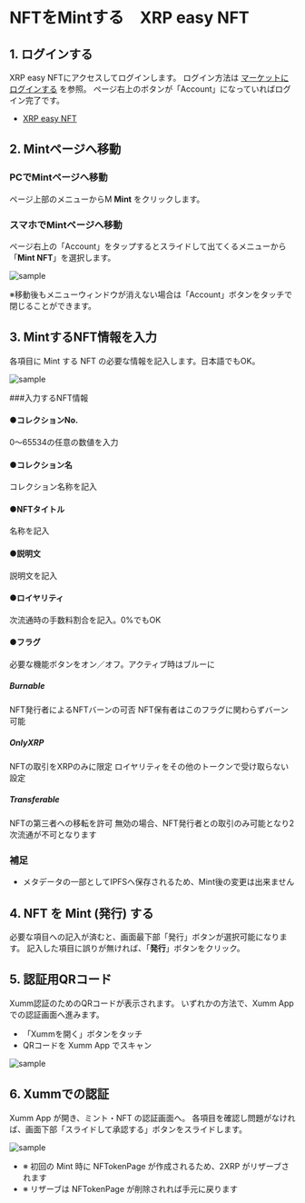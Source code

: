 # NFTをMintする　XRP easy NFT

<!----------------------------------------------->
<a id="03_01_01"></a>
## 1. ログインする
<!----------------------------------------------->

XRP easy NFTにアクセスしてログインします。
ログイン方法は [マーケットにログインする](/02_how_to_start/02_login) を参照。
ページ右上のボタンが「Account」になっていればログイン完了です。
- [XRP easy NFT](https://xrpeasynft.com/)


<!----------------------------------------------->
<a id="03_01_02"></a>
## 2. Mintページへ移動
<!----------------------------------------------->

### PCでMintページへ移動
ページ上部のメニューからM **Mint** をクリックします。

### スマホでMintページへ移動
ページ右上の「Account」をタップするとスライドして出てくるメニューから「**Mint NFT**」を選択します。

![sample](/manual_pic/03_01_pic01.png)

※移動後もメニューウィンドウが消えない場合は「Account」ボタンをタッチで閉じることができます。


<!----------------------------------------------->
<a id="03_01_03"></a>
## 3. MintするNFT情報を入力
<!----------------------------------------------->

各項目に Mint する NFT の必要な情報を記入します。日本語でもOK。

![sample](/manual_pic/03_01_pic02.png)

###入力するNFT情報

#### ●コレクションNo.
0〜65534の任意の数値を入力

#### ●コレクション名
コレクション名称を記入

#### ●NFTタイトル
名称を記入

#### ●説明文
説明文を記入

#### ●ロイヤリティ
次流通時の手数料割合を記入。0%でもOK

#### ●フラグ
必要な機能ボタンをオン／オフ。アクティブ時はブルーに

##### Burnable
NFT発行者によるNFTバーンの可否
NFT保有者はこのフラグに関わらずバーン可能

##### OnlyXRP
NFTの取引をXRPのみに限定
ロイヤリティをその他のトークンで受け取らない設定

##### Transferable
NFTの第三者への移転を許可
無効の場合、NFT発行者との取引のみ可能となり2次流通が不可となります

### 補足
- メタデータの一部としてIPFSへ保存されるため、Mint後の変更は出来ません


<!----------------------------------------------->
<a id="03_01_04"></a>
## 4. NFT を Mint (発行) する
<!----------------------------------------------->

必要な項目への記入が済むと、画面最下部「発行」ボタンが選択可能になります。
記入した項目に誤りが無ければ、「**発行**」ボタンをクリック。


<!----------------------------------------------->
<a id="03_01_05"></a>
## 5. 認証用QRコード
<!----------------------------------------------->

Xumm認証のためのQRコードが表示されます。
いずれかの方法で、Xumm App での認証画面へ進みます。

- 「Xummを開く」ボタンをタッチ
- QRコードを Xumm App でスキャン

![sample](/manual_pic/03_01_pic03.png)


<!----------------------------------------------->
<a id="03_01_06"></a>
## 6. Xummでの認証
<!----------------------------------------------->

Xumm App が開き、ミント・NFT の認証画面へ。
各項目を確認し問題がなければ、画面下部「スライドして承認する」ボタンをスライドします。

![sample](/manual_pic/03_01_pic04.png)

- ※ 初回の Mint 時に NFTokenPage が作成されるため、2XRP がリザーブされます
- ※ リザーブは NFTokenPage が削除されれば手元に戻ります
